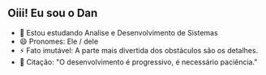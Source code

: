 ## Oiii! Eu sou o Dan


- 🌱 Estou estudando Analise e Desenvolvimento de Sistemas
- 😄 Pronomes: Ele / dele
- ⚡ Fato imutável: A parte mais divertida dos obstáculos são os detalhes.
- 💬 Citação: "O desenvolvimento é progressivo, é necessário paciência."

